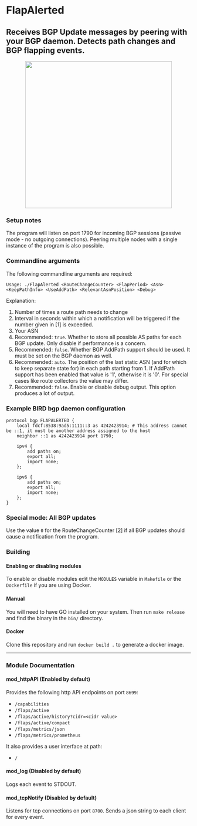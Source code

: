 # FlapAlerted

## Receives BGP Update messages by peering with your BGP daemon. Detects path changes and BGP flapping events.

<p align="center">
<img src="https://github.com/user-attachments/assets/67f83d31-0abc-48cf-a35e-efe33fc808b9" height="400">
</p>

### Setup notes

The program will listen on port 1790 for incoming BGP sessions (passive mode - no outgoing connections).
Peering multiple nodes with a single instance of the program is also possible.

### Commandline arguments
The following commandline arguments are required:


    Usage: ./FlapAlerted <RouteChangeCounter> <FlapPeriod> <Asn> <KeepPathInfo> <UseAddPath> <RelevantAsnPosition> <Debug>

Explanation:

1. Number of times a route path needs to change 
2. Interval in seconds within which a notification will be triggered if the number given in [1] is exceeded.
3. Your ASN
4. Recommended: `true`. Whether to store all possible AS paths for each BGP update. Only disable if performance is a concern.
5. Recommended: `false`. Whether BGP AddPath support should be used. It must be set on the BGP daemon as well.
6. Recommended: `auto`. The position of the last static ASN (and for which to keep separate state for) in each path starting from 1. If AddPath support has been enabled that value is '1', otherwise it is '0'. For special cases like route collectors the value may differ.
7. Recommended: `false`. Enable or disable debug output. This option produces a lot of output.

### Example BIRD bgp daemon configuration
```
protocol bgp FLAPALERTED {
    local fdcf:8538:9ad5:1111::3 as 4242423914; # This address cannot be ::1, it must be another address assigned to the host
    neighbor ::1 as 4242423914 port 1790;

    ipv4 {
        add paths on;
        export all;
        import none;
    };

    ipv6 {
        add paths on;
        export all;
        import none;
    };
}
```


### Special mode: All BGP updates
Use the value `0` for the RouteChangeCounter [2] if all BGP updates should cause a notification from the program. 

### Building

#### Enabling or disabling modules

To enable or disable modules edit the `MODULES` variable in `Makefile` or the `Dockerfile` if you are using Docker.

#### Manual

You will need to have GO installed on your system. Then run `make release` and find the binary in the `bin/` directory.

#### Docker

Clone this repository and run `docker build .` to generate a docker image.


***

### Module Documentation

#### mod_httpAPI (Enabled by default)
Provides the following http API endpoints on port `8699`:

- `/capabilities`
- `/flaps/active`
- `/flaps/active/history?cidr=<cidr value>`
- `/flaps/active/compact`
- `/flaps/metrics/json`
- `/flaps/metrics/prometheus`

It also provides a user interface at path:
- `/`

#### mod_log (Disabled by default)
Logs each event to STDOUT.

#### mod_tcpNotify (Disabled by default)
Listens for tcp connections on port `8700`. Sends a json string to each client for every event.
